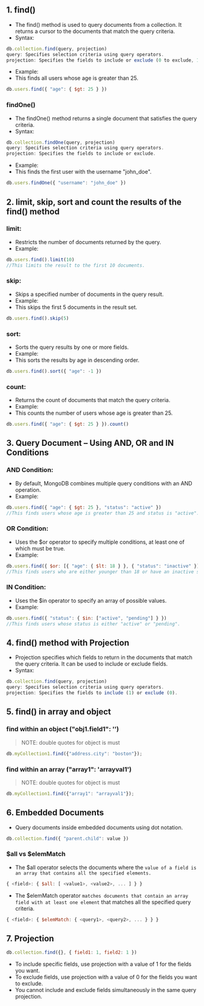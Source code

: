 
## 1. find()
- The find() method is used to query documents from a collection. It returns a cursor to the documents that match the query criteria.
- Syntax:
```js
db.collection.find(query, projection)
query: Specifies selection criteria using query operators.
projection: Specifies the fields to include or exclude (0 to exclude, 1 to include).
```
- Example:
- This finds all users whose age is greater than 25.
```js
db.users.find({ "age": { $gt: 25 } })
```


### findOne()
- The findOne() method returns a single document that satisfies the query criteria.
- Syntax:
```js
db.collection.findOne(query, projection)
query: Specifies selection criteria using query operators.
projection: Specifies the fields to include or exclude.
```
- Example:
- This finds the first user with the username "john_doe".
```js
db.users.findOne({ "username": "john_doe" })

```

## 2. limit, skip, sort and count the results of the find() method
### limit: 
- Restricts the number of documents returned by the query.
- Example:
```js
db.users.find().limit(10)
//This limits the result to the first 10 documents.
```

### skip: 
- Skips a specified number of documents in the query result.
- Example:
- This skips the first 5 documents in the result set.
```js
db.users.find().skip(5)
```

### sort: 
- Sorts the query results by one or more fields.
- Example:
- This sorts the results by age in descending order.
```js
db.users.find().sort({ "age": -1 })
```

### count: 
- Returns the count of documents that match the query criteria.
- Example:
- This counts the number of users whose age is greater than 25.
```js
db.users.find({ "age": { $gt: 25 } }).count()
```

## 3. Query Document – Using AND, OR and IN Conditions
### AND Condition: 
- By default, MongoDB combines multiple query conditions with an AND operation.
- Example:
```js
db.users.find({ "age": { $gt: 25 }, "status": "active" })
//This finds users whose age is greater than 25 and status is "active".
```

### OR Condition: 
- Uses the $or operator to specify multiple conditions, at least one of which must be true.
- Example:
```js
db.users.find({ $or: [{ "age": { $lt: 18 } }, { "status": "inactive" }] })
//This finds users who are either younger than 18 or have an inactive status.
```

### IN Condition: 
- Uses the $in operator to specify an array of possible values.
- Example:
```js
db.users.find({ "status": { $in: ["active", "pending"] } })
//This finds users whose status is either "active" or "pending".
```

## 4. find() method with Projection
- Projection specifies which fields to return in the documents that match the query criteria. It can be used to include or exclude fields.
- Syntax:
```js
db.collection.find(query, projection)
query: Specifies selection criteria using query operators.
projection: Specifies the fields to include (1) or exclude (0).
```

## 5. find() in array and object
### find within an object ("obj1.field1": '') 
> NOTE: double quotes for object is must
```js
db.myCollection1.find({"address.city": "boston"});
```

### find within an array ("array1": 'arrayval1') 
>NOTE: double quotes for object is must
```js
db.myCollection1.find({"array1": "arrayval1"});
```

## 6. Embedded Documents
- Query documents inside embedded documents using dot notation.
```javascript
db.collection.find({ "parent.child": value })
```

### $all vs $elemMatch
- The $all operator selects the documents where the `value of a field is an array that contains all the specified elements.`
```js
{ <field>: { $all: [ <value1>, <value2>, ... ] } }
```

- The $elemMatch operator `matches documents that contain an array field with at least one element` that matches all the specified query criteria.
```js
{ <field>: { $elemMatch: { <query1>, <query2>, ... } } }
```

## 7. Projection
```javascript
db.collection.find({}, { field1: 1, field2: 1 })
```
- To include specific fields, use projection with a value of 1 for the fields you want.
- To exclude fields, use projection with a value of 0 for the fields you want to exclude.
- You cannot include and exclude fields simultaneously in the same query projection.
